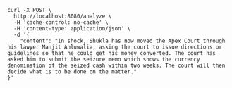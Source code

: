     curl -X POST \
      http://localhost:8080/analyze \
      -H 'cache-control: no-cache' \
      -H 'content-type: application/json' \
      -d '{
    	"content": "In shock, Shukla has now moved the Apex Court through his lawyer Manjit Ahluwalia, asking the court to issue directions or guidelines so that he could get his money converted. The court has asked him to submit the seizure memo which shows the currency denomination of the seized cash within two weeks. The court will then decide what is to be done on the matter."
    }'
